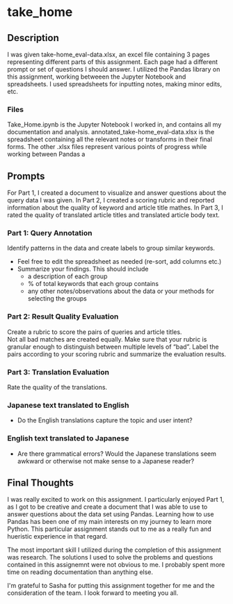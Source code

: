 # take_home
## Description  
I was given take-home_eval-data.xlsx, an excel file containing 3 pages representing different parts of this assignment. Each page had a different prompt or set of questions I should answer. I utilized the Pandas library on this assignment, working betweeen the Jupyter Notebook and spreadsheets. I used spreadsheets for inputting notes, making minor edits, etc.

### Files
Take_Home.ipynb is the Jupyter Notebook I worked in, and contains all my documentation and analysis. annotated_take-home_eval-data.xlsx is the spreadsheet containing all the relevant notes or transforms in their final forms. The other .xlsx files represent various points of progress while working between Pandas a  

## Prompts
For Part 1, I created a document to visualize and answer questions about the query data I was given. In Part 2, I created a scoring rubric and reported information about the quality of keyword and article title mathes. In Part 3, I rated the quality of translated article titles and translated article body text.  
### Part 1: Query Annotation
Identify patterns in the data and create labels to group similar keywords.  
* Feel free to edit the spreadsheet as needed (re-sort, add columns etc.)  
* Summarize your findings. This should include  
  * a description of each group  
  * % of total keywords that each group contains  
  * any other notes/observations about the data or your methods for selecting the groups  

### Part 2: Result Quality Evaluation
Create a rubric to score the pairs of queries and article titles.  
Not all bad matches are created equally. Make sure that your rubric is granular enough to distinguish
between multiple levels of “bad”. Label the pairs according to your scoring rubric and summarize the
evaluation results.

### Part 3: Translation Evaluation
Rate the quality of the translations.  
### Japanese text translated to English
* Do the English translations capture the topic and user intent?  
### English text translated to Japanese  
* Are there grammatical errors? Would the Japanese translations seem awkward or otherwise not
make sense to a Japanese reader?

## Final Thoughts
I was really excited to work on this assignment. I particularly enjoyed Part 1, as I got to be creative and create a document that I was able to use to answer questions about the data set using Pandas. Learning how to use Pandas has been one of my main interests on my journey to learn more Python. This particular assignment stands out to me as a really fun and hueristic experience in that regard.  

The most important skill I utilized during the completion of this assignment was research. The solutions I used to solve the problems and questions contained in this assignemnt were not obvious to me. I probably spent more time on reading documentation than anything else.

I'm grateful to Sasha for putting this assignment together for me and the consideration of the team. I look forward to meeting you all.  
